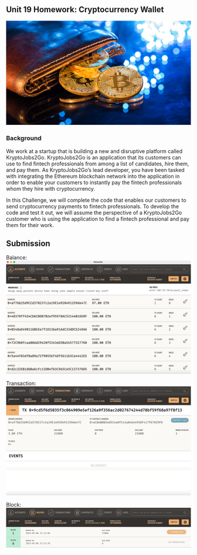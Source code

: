 ## Unit 19 Homework: Cryptocurrency Wallet

![An image shows a wallet with bitcoin.](Images/19-4-challenge-image.png)

### Background

We work at a startup that is building a new and disruptive platform called KryptoJobs2Go. KryptoJobs2Go is an application that its customers can use to find fintech professionals from among a list of candidates, hire them, and pay them. As KryptoJobs2Go’s lead developer, you have been tasked with integrating the Ethereum blockchain network into the application in order to enable your customers to instantly pay the fintech professionals whom they hire with cryptocurrency.

In this Challenge, we will complete the code that enables our customers to send cryptocurrency payments to fintech professionals. To develop the code and test it out, we will assume the perspective of a KryptoJobs2Go customer who is using the application to find a fintech professional and pay them for their work.


## Submission

Balance:
![An image shows a wallet balance.](Images/balance.jpg)

Transaction:
![An image shows a transaction.](Images/transaction.jpg)

Block:
![An image shows a block.](Images/blocks.jpg)
